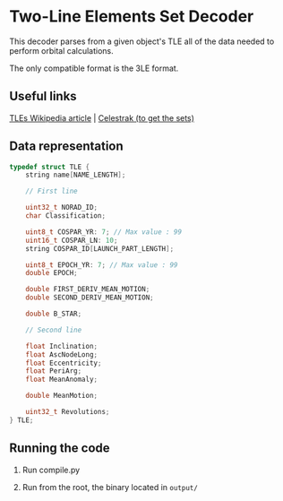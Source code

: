 # Two-Line Elements Set Decoder

This decoder parses from a given object's TLE all of the data needed to perform orbital calculations.

The only compatible format is the 3LE format.

## Useful links

[TLEs Wikipedia article](https://en.wikipedia.org/wiki/Two-line_element_set#Format) | [Celestrak (to get the sets)](https://celestrak.org/NORAD/elements/)

## Data representation

```c
typedef struct TLE {
    string name[NAME_LENGTH];

    // First line

    uint32_t NORAD_ID;
    char Classification;

    uint8_t COSPAR_YR: 7; // Max value : 99
    uint16_t COSPAR_LN: 10;
    string COSPAR_ID[LAUNCH_PART_LENGTH];

    uint8_t EPOCH_YR: 7; // Max value : 99
    double EPOCH;

    double FIRST_DERIV_MEAN_MOTION;
    double SECOND_DERIV_MEAN_MOTION;

    double B_STAR;

    // Second line

    float Inclination;
    float AscNodeLong;
    float Eccentricity;
    float PeriArg;
    float MeanAnomaly;

    double MeanMotion;

    uint32_t Revolutions;
} TLE;
```

<!-- ## Capacities

- Opening a file containing several entries

- Exporting several entries to a binary file containing the representation of the structs -->

## Running the code

1. Run compile.py

2. Run from the root, the binary located in `output/`
